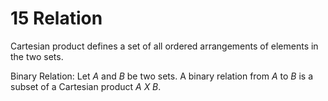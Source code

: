 # 15 Relation
Cartesian product defines a set of all ordered arrangements of elements in the
two sets.

Binary Relation:
Let *A* and *B* be two sets. A binary relation from *A* to *B* is a subset of a
Cartesian product *A X B*.
